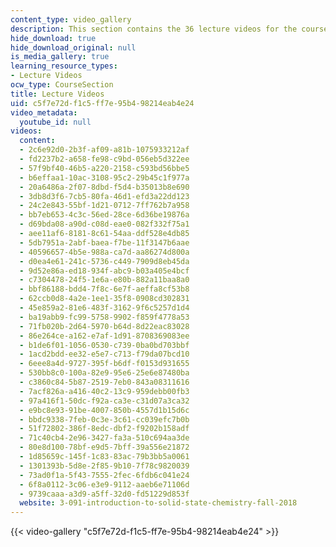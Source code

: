 ```yaml
---
content_type: video_gallery
description: This section contains the 36 lecture videos for the course.
hide_download: true
hide_download_original: null
is_media_gallery: true
learning_resource_types:
- Lecture Videos
ocw_type: CourseSection
title: Lecture Videos
uid: c5f7e72d-f1c5-ff7e-95b4-98214eab4e24
video_metadata:
  youtube_id: null
videos:
  content:
  - 2c6e92d0-2b3f-af09-a81b-1075933212af
  - fd2237b2-a658-fe98-c9bd-056eb5d322ee
  - 57f9bf40-46b5-a220-2158-c593bd56bbe5
  - b6effaa1-10ac-3108-95c2-29b45c1f977a
  - 20a6486a-2f07-8dbd-f5d4-b35013b8e690
  - 3db8d3f6-7cb5-80fa-46d1-efd3a22dd123
  - 24c2e843-55bf-1d21-0712-7ff762b7a958
  - bb7eb653-4c3c-56ed-28ce-6d36be19876a
  - d69bda08-a90d-c08d-eae0-082f332f75a1
  - aee11af6-8181-8c61-54aa-ddf528e4db85
  - 5db7951a-2abf-baea-f7be-11f3147b6aae
  - 40596657-4b5e-988a-ca7d-aa86274d800a
  - d0ea4e61-241c-5736-c449-7909d8eb45da
  - 9d52e86a-ed18-934f-abc9-b03a405e4bcf
  - c7304478-24f5-1e6a-e80b-882a11baa8a0
  - bbf86188-bdd4-7f8c-6e7f-aeffa8cf53b8
  - 62ccb0d8-4a2e-1ee1-35f8-0908cd302831
  - 45e859a2-81e6-483f-3162-9f6c5257d1d4
  - ba19abb9-fc99-5758-9902-f859f4778a53
  - 71fb020b-2d64-5970-b64d-8d22eac83028
  - 86e264ce-a162-e7af-1d91-8708369083ee
  - b1de6f01-1056-0530-c739-0ba0bd703bbf
  - 1acd2bdd-ee32-e5e7-c713-f79da07bcd10
  - 6eee8a4d-9727-395f-b6df-f0153d931655
  - 530bb8c0-100a-82e9-95e6-25e6e87480ba
  - c3860c84-5b87-2519-7eb0-843a08311616
  - 7acf826a-a416-40c2-13c9-959debb00fb3
  - 97a416f1-50dc-f92a-ca3e-c31d07a3ca32
  - e9bc8e93-91be-4007-850b-4557d1b15d6c
  - bbdc9338-7feb-0c3e-3c61-cc039efc7b0b
  - 51f72802-386f-8edc-dbf2-f9202b158adf
  - 71c40cb4-2e96-3427-fa3a-510c694aa3de
  - 80e8d100-78bf-e9d5-7bff-39a556e21872
  - 1d85659c-145f-1c83-83ac-79b3bb5a0061
  - 1301393b-5d8e-2f85-9b10-7f78c9820039
  - 73ad0f1a-5f43-7555-2fec-6fdb6c041e24
  - 6f8a0112-3c06-e3e9-9112-aaeb6e71106d
  - 9739caaa-a3d9-a5ff-32d0-fd51229d853f
  website: 3-091-introduction-to-solid-state-chemistry-fall-2018
---
```



{{< video-gallery "c5f7e72d-f1c5-ff7e-95b4-98214eab4e24" >}}


